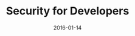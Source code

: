 ---
layout: default
title: "Security for Developers"
date: 2016-01-14
venue: "Overgoo 11, Leidschendam"
ticket: "free"
time: "7:00pm"
href: "http://www.meetup.com/dev-070/events/223781138/"
---